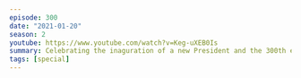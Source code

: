 ```yaml
---
episode: 300
date: "2021-01-20"
season: 2
youtube: https://www.youtube.com/watch?v=Keg-uXEB0Is
summary: Celebrating the inaguration of a new President and the 300th episode of ILoF
tags: [special]
---
```

